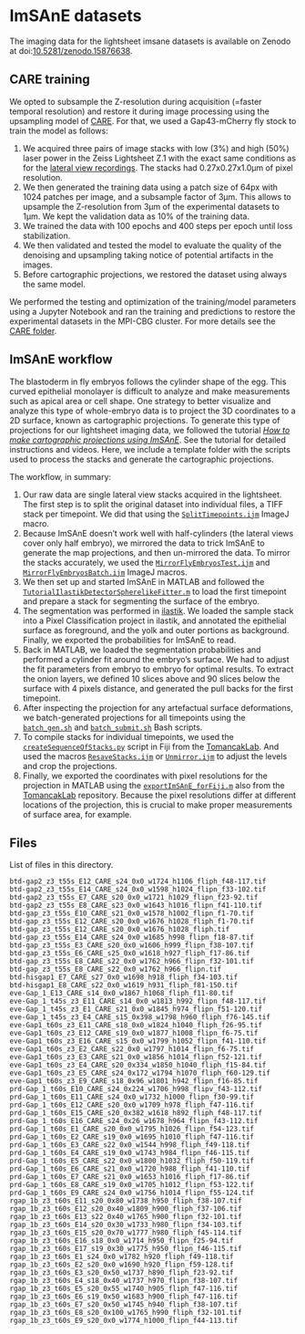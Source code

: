 # ImSAnE datasets

The imaging data for the lightsheet imsane datasets is available on Zenodo at doi:[10.5281/zenodo.15876638](https://doi.org/10.5281/zenodo.15876638).

## CARE training

We opted to subsample the Z-resolution during acquisition (=faster temporal resolution) and restore it during image processing using the upsampling model of [CARE](https://csbdeep.bioimagecomputing.com/tools/care/).
For that, we used a Gap43-mCherry fly stock to train the model as follows:

1. We acquired three pairs of image stacks with low (3%) and high (50%) laser power in the Zeiss Lightsheet Z.1 with the exact same conditions as for the [lateral view recordings](../lateral/README.md). The stacks had 0.27x0.27x1.0µm of pixel resolution.
2. We then generated the training data using a patch size of 64px with 1024 patches per image, and a subsample factor of 3µm. This allows to upsample the Z-resolution from 3µm of the experimental datasets to 1µm. We kept the validation data as 10% of the training data.
3. We trained the data with 100 epochs and 400 steps per epoch until loss stabilization.
4. We then validated and tested the model to evaluate the quality of the denoising and upsampling taking notice of potential artifacts in the images.
5. Before cartographic projections, we restored the dataset using always the same model.

We performed the testing and optimization of the training/model parameters using a Jupyter Notebook and ran the training and predictions to restore the experimental datasets in the MPI-CBG cluster.
For more details see the [CARE folder](../care/).

## ImSAnE workflow

The blastoderm in fly embryos follows the cylinder shape of the egg.
This curved epithelial monolayer is difficult to analyze and make measurements such as apical area or cell shape.
One strategy to better visualize and analyze this type of whole-embryo data is to project the 3D coordinates to a 2D surface, known as cartographic projections.
To generate this type of projections for our lightsheet imaging data, we followed the tutorial [*How to make cartographic projections using ImSAnE*](https://doi.org/10.5281/zenodo.7628300).
See the tutorial for detailed instructions and videos.
Here, we include a template folder with the scripts used to process the stacks and generate the cartographic projections.

The workflow, in summary:

1. Our raw data are single lateral view stacks acquired in the lightsheet. The first step is to split the original dataset into individual files, a TIFF stack per timepoint. We did that using the [`SplitTimepoints.ijm`](./template/SplitTimepoints.ijm) ImageJ macro.
2. Because ImSAnE doesn’t work well with half-cylinders (the lateral views cover only half embryo), we mirrored the data to trick ImSAnE to generate the map projections, and then un-mirrored the data. To mirror the stacks accurately, we used the [`MirrorFlyEmbryosTest.ijm`](./template/MirrorFlyEmbryosTest.ijm) and [`MirrorFlyEmbryosBatch.ijm`](./template/MirrorFlyEmbryosBatch.ijm) ImageJ macros.
3. We then set up and started ImSAnE in MATLAB and followed the [`TutorialIlastikDetectorSpherelikeFitter.m`](./template/TutorialIlastikDetectorSpherelikeFitter.m) to load the first timepoint and prepare a stack for segmenting the surface of the embryo.
4. The segmentation was performed in [ilastik](https://www.ilastik.org/). We loaded the sample stack into a Pixel Classification project in ilastik, and annotated the epithelial surface as foreground, and the yolk and outer portions as background. Finally, we exported the probabilities for ImSAnE to read.
5. Back in MATLAB, we loaded the segmentation probabilities and performed a cylinder fit around the embryo’s surface. We had to adjust the fit parameters from embryo to embryo for optimal results. To extract the onion layers, we defined 10 slices above and 90 slices below the surface with 4 pixels distance, and generated the pull backs for the first timepoint.
6. After inspecting the projection for any artefactual surface deformations, we batch-generated projections for all timepoints using the [`batch_gen.sh`](./template/batch_gen.sh) and [`batch_submit.sh`](./template/batch_submit.sh) Bash scripts.
7. To compile stacks for individual timepoints, we used the [`createSequenceOfStacks.py`](./template/createSequenceOfStacks.py) script in Fiji from the [TomancakLab](https://github.com/xulman/TomancakLab). And used the macros [`ResaveStacks.ijm`](./template/ResaveStacks.ijm) or [`Unmirror.ijm`](./template/Unmirror.ijm) to adjust the levels and crop the projections.
8. Finally, we exported the coordinates with pixel resolutions for the projection in MATLAB using the [`exportImSAnE_forFiji.m`](./template/exportImSAnE_forFiji.m) also from the [TomancakLab](https://github.com/xulman/TomancakLab) repository. Because the pixel resolutions differ at different locations of the projection, this is crucial to make proper measurements of surface area, for example.

## Files

List of files in this directory.

```
btd-gap2_z3_t55s_E12_CARE_s24_0x0_w1724_h1106_fliph_f48-117.tif
btd-gap2_z3_t55s_E14_CARE_s24_0x0_w1598_h1024_flipn_f33-102.tif
btd-gap2_z3_t55s_E7_CARE_s20_0x0_w1721_h1029_flipn_f23-92.tif
btd-gap2_z3_t55s_E8_CARE_s23_0x0_w1643_h1016_flipn_f41-110.tif
btd-gap_z3_t55s_E10_CARE_s21_0x0_w1578_h1002_flipn_f1-70.tif
btd-gap_z3_t55s_E12_CARE_s20_0x0_w1676_h1028_fliph_f1-70.tif
btd-gap_z3_t55s_E12_CARE_s20_0x0_w1676_h1028_fliph.tif
btd-gap_z3_t55s_E14_CARE_s24_0x0_w1685_h998_flipn_f18-87.tif
btd-gap_z3_t55s_E3_CARE_s20_0x0_w1606_h999_flipn_f38-107.tif
btd-gap_z3_t55s_E6_CARE_s25_0x0_w1618_h927_fliph_f17-86.tif
btd-gap_z3_t55s_E8_CARE_s22_0x0_w1762_h966_flipn_f32-101.tif
btd-gap_z3_t55s_E8_CARE_s22_0x0_w1762_h966_flipn.tif
btd-hisgap1_E7_CARE_s27_0x0_w1698_h918_fliph_f34-103.tif
btd-hisgap1_E8_CARE_s22_0x0_w1619_h931_fliph_f81-150.tif
eve-Gap_1_E13_CARE_s14_0x0_w1867_h1068_fliph_f11-80.tif
eve-Gap_1_t45s_z3_E11_CARE_s14_0x0_w1813_h992_flipn_f48-117.tif
eve-Gap_1_t45s_z3_E1_CARE_s21_0x0_w1845_h974_flipn_f51-120.tif
eve-Gap_1_t45s_z3_E4_CARE_s15_0x398_w1798_h960_fliph_f76-145.tif
eve-Gap1_t60s_z3_E11_CARE_s18_0x0_w1824_h1040_fliph_f26-95.tif
eve-Gap1_t60s_z3_E12_CARE_s19_0x0_w1877_h1008_flipn_f6-75.tif
eve-Gap1_t60s_z3_E16_CARE_s15_0x0_w1799_h1052_flipn_f41-110.tif
eve-Gap1_t60s_z3_E2_CARE_s22_0x0_w1797_h1014_flipn_f6-75.tif
eve-Gap1_t60s_z3_E3_CARE_s21_0x0_w1856_h1014_flipn_f52-121.tif
eve-Gap1_t60s_z3_E4_CARE_s20_0x334_w1850_h1040_fliph_f15-84.tif
eve-Gap1_t60s_z3_E5_CARE_s24_0x172_w1794_h1070_fliph_f60-129.tif
eve-Gap1_t60s_z3_E9_CARE_s18_0x96_w1801_h942_flipn_f16-85.tif
prd-Gap_1_t60s_E10_CARE_s24_0x224_w1706_h998_flipv_f43-112.tif
prd-Gap_1_t60s_E11_CARE_s24_0x0_w1732_h1000_flipn_f30-99.tif
prd-Gap_1_t60s_E12_CARE_s20_0x0_w1709_h978_fliph_f47-116.tif
prd-Gap_1_t60s_E15_CARE_s20_0x382_w1618_h892_fliph_f48-117.tif
prd-Gap_1_t60s_E16_CARE_s24_0x26_w1678_h964_flipn_f43-112.tif
prd-Gap_1_t60s_E1_CARE_s20_0x0_w1795_h1026_flipn_f54-123.tif
prd-Gap_1_t60s_E2_CARE_s19_0x0_w1695_h1010_fliph_f47-116.tif
prd-Gap_1_t60s_E3_CARE_s22_0x0_w1544_h998_fliph_f49-118.tif
prd-Gap_1_t60s_E4_CARE_s19_0x0_w1743_h984_flipn_f46-115.tif
prd-Gap_1_t60s_E5_CARE_s22_0x0_w1800_h1032_fliph_f50-119.tif
prd-Gap_1_t60s_E6_CARE_s21_0x0_w1720_h988_fliph_f41-110.tif
prd-Gap_1_t60s_E7_CARE_s21_0x0_w1653_h1016_fliph_f17-86.tif
prd-Gap_1_t60s_E8_CARE_s19_0x0_w1705_h1012_flipn_f53-122.tif
prd-Gap_1_t60s_E9_CARE_s24_0x0_w1756_h1014_flipn_f55-124.tif
rgap_1b_z3_t60s_E11_s20_0x80_w1738_h950_fliph_f38-107.tif
rgap_1b_z3_t60s_E12_s20_0x40_w1809_h900_fliph_f37-106.tif
rgap_1b_z3_t60s_E13_s22_0x40_w1765_h900_flipn_f32-101.tif
rgap_1b_z3_t60s_E14_s20_0x30_w1733_h980_flipn_f34-103.tif
rgap_1b_z3_t60s_E15_s20_0x70_w1777_h980_fliph_f45-114.tif
rgap_1b_z3_t60s_E16_s18_0x0_w1714_h950_flipn_f25-94.tif
rgap_1b_z3_t60s_E17_s19_0x30_w1775_h950_flipn_f46-115.tif
rgap_1b_z3_t60s_E1_s24_0x0_w1782_h920_fliph_f49-118.tif
rgap_1b_z3_t60s_E2_s20_0x0_w1690_h920_flipn_f59-128.tif
rgap_1b_z3_t60s_E3_s20_0x50_w1737_h890_fliph_f23-92.tif
rgap_1b_z3_t60s_E4_s18_0x40_w1737_h970_flipn_f38-107.tif
rgap_1b_z3_t60s_E5_s20_0x55_w1740_h905_fliph_f47-116.tif
rgap_1b_z3_t60s_E6_s19_0x50_w1683_h900_fliph_f47-116.tif
rgap_1b_z3_t60s_E7_s20_0x50_w1745_h940_fliph_f38-107.tif
rgap_1b_z3_t60s_E8_s20_0x100_w1765_h990_fliph_f32-101.tif
rgap_1b_z3_t60s_E9_s20_0x0_w1774_h1000_flipn_f44-113.tif
```

